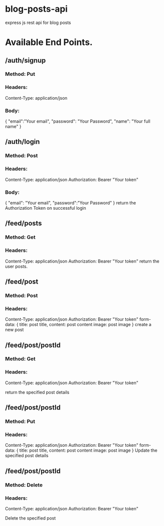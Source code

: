 # blog-posts-api
express js rest api for blog posts

# Available End Points.
## /auth/signup
### Method: Put
### Headers:
Content-Type: application/json
### Body:
{
    "email":"Your email",
    "password": "Your Password",
    "name": "Your full name"
}
## /auth/login
### Method: Post
### Headers:
Content-Type: application/json
Authorization: Bearer "Your token"
### Body:
{
    "email": "Your email",
    "password":"Your Password"
}
return the Authorization Token on successful login

## /feed/posts
### Method: Get
### Headers:
Content-Type: application/json
Authorization: Bearer "Your token"
return the user posts.

## /feed/post
### Method: Post
### Headers:
Content-Type: application/json
Authorization: Bearer "Your token"
form-data: {
    title: post title,
    content: post content
    image: post image
}
create a new post

## /feed/post/postId
### Method: Get
### Headers:
Content-Type: application/json
Authorization: Bearer "Your token"

return the specified post details

## /feed/post/postId
### Method: Put
### Headers:
Content-Type: application/json
Authorization: Bearer "Your token"
form-data: {
    title: post title,
    content: post content
    image: post image
}
Update the specified post details

## /feed/post/postId
### Method: Delete
### Headers:
Content-Type: application/json
Authorization: Bearer "Your token"

Delete the specified post
